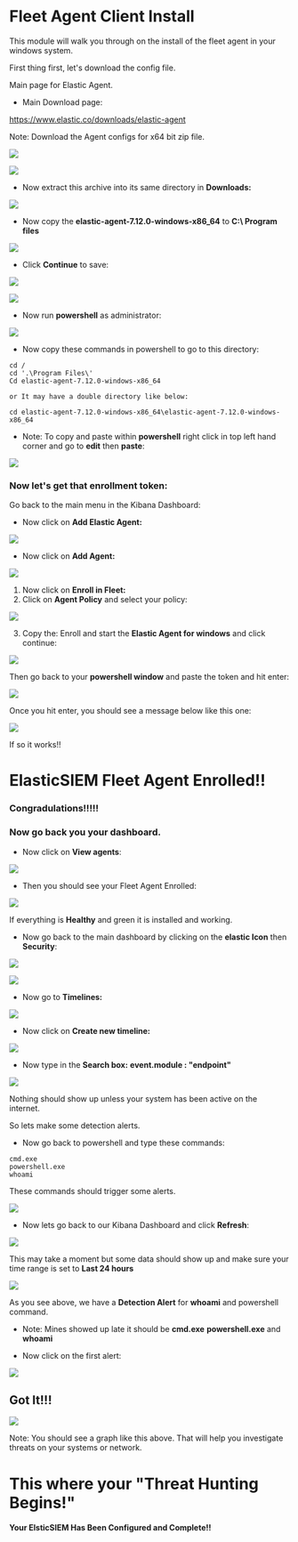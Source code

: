 # Fleet Agent Client Install

This module will walk you through on the install of the fleet agent in your windows system.

First thing first, let's download the config file.

Main page for Elastic Agent.
- Main Download page:

https://www.elastic.co/downloads/elastic-agent

Note: Download the Agent configs for x64 bit zip file. 

![](./screenshots/agent-config.png)


![](./screenshots/powershell2.png)


- Now extract this archive into its same directory in **Downloads:**

![](./screenshots/save.png)

- Now copy the **elastic-agent-7.12.0-windows-x86_64** to **C:\ Program files**


![](./screenshots/save2.png)

- Click **Continue** to save:

![](./screenshots/save3.png)

![](./screenshots/save4.png)
- Now run **powershell** as administrator:

![](./screenshots/powershell.png)


- Now copy these commands in powershell to go to this directory:

~~~
cd /
cd '.\Program Files\'
Cd elastic-agent-7.12.0-windows-x86_64

or It may have a double directory like below:

cd elastic-agent-7.12.0-windows-x86_64\elastic-agent-7.12.0-windows-x86_64
~~~

- Note: To copy and paste within **powershell** right click in top left hand corner and go to **edit** then **paste**:

![](./screenshots/powershell3.png)

### Now let's get that **enrollment token**:

Go back to the main menu in the Kibana Dashboard:

- Now click on **Add Elastic Agent:**

![](./screenshots/agent.png)

- Now click on **Add Agent:**

![](./screenshots/agent2.png)

1. Now click on **Enroll in Fleet:**
2. Click on **Agent Policy** and select your policy:


![](./screenshots/agent3.png)


3. Copy the: Enroll and start the **Elastic Agent for windows** and click continue:

![](./screenshots/agent4.png)

Then go back to your **powershell window** and paste the token and hit enter:

![](./screenshots/powershell4.png)

Once you hit enter, you should see a message below like this one:

![](./screenshots/works.png)

If so it works!!

# ElasticSIEM Fleet Agent Enrolled!!
### Congradulations!!!!!


### Now go back you your dashboard.

- Now click on **View agents**:

![](./screenshots/works2.png)

- Then you should see your Fleet Agent Enrolled:

![](./screenshots/works3.png)


If everything is **Healthy** and green it is installed and working.

- Now go back to the main dashboard by clicking on the **elastic Icon** then **Security**:

![](./screenshots/works4.png)


![](./screenshots/works5.png)

- Now go to **Timelines:**

![](./screenshots/works6.png)

- Now click on **Create new timeline:**

![](./screenshots/timeline.png)

- Now type in the **Search box:** **event.module : "endpoint"**

![](./screenshots/timeline2.png)

Nothing should show up unless your system has been active on the internet.

So lets make some detection alerts.

- Now go back to powershell and type these commands:

~~~
cmd.exe
powershell.exe
whoami
~~~

These commands should trigger some alerts.

![](./screenshots/alerts.png)


- Now lets go back to our Kibana Dashboard and click **Refresh**:

![](./screenshots/alerts2.png)

This may take a moment but some data should show up and make sure your time range is set to **Last 24 hours**

![](./screenshots/24.png)

As you see above, we have a **Detection Alert** for **whoami** and powershell command.

- Note: Mines showed up late it should be **cmd.exe** **powershell.exe** and **whoami**

- Now click on the first alert:

![](./screenshots/detect.png)

## Got It!!!

![](./screenshots/gotit.png)

Note: You should see a graph like this above. That will help you investigate threats on your systems or network.

# This where your **"Threat Hunting Begins!"**

#### Your ElsticSIEM Has Been Configured and Complete!!